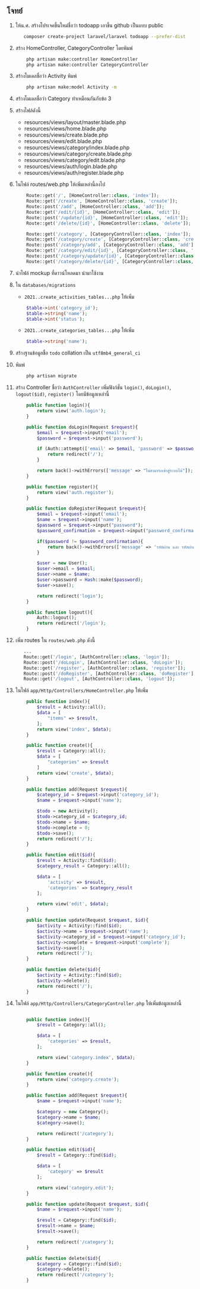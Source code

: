 ## โจทย์

1. ให้น.ศ. สร้างโปรเจคขึ้นใหม่ชื่อว่า todoapp เอาขึ้น github เป็นแบบ public
   ```bash
      composer create-project laravel/laravel todoapp --prefer-dist
   ```
2. สร้าง HomeController, CategoryController โดยพิมพ์
   ```bash
       php artisan make:controller HomeController
       php artisan make:controller CategoryController
   ```
3. สร้างโมเดลชื่อว่า Activity พิมพ์
   ```bash
       php artisan make:model Activity -m
   ```
4. สร้างโมเดลชื่อว่า Category ทำเหมือนกันกับข้อ 3
5. สร้างไฟล์ดังนี้

   - resources/views/layout/master.blade.php
   - resources/views/home.blade.php
   - resources/views/create.blade.php
   - resources/views/edit.blade.php
   - resources/views/category/index.blade.php
   - resources/views/category/create.blade.php
   - resources/views/category/edit.blade.php
   - resources/views/auth/login.blade.php
   - resources/views/auth/register.blade.php

6. ในไฟล์ routes/web.php ให้เพิ่มเหล่านี้ลงไป

   ```php
       Route::get('/', [HomeController::class, 'index']);
       Route::get('/create', [HomeController::class, 'create']);
       Route::post('/add', [HomeController::class, 'add']);
       Route::get('/edit/{id}', [HomeController::class, 'edit']);
       Route::post('/update/{id}', [HomeController::class, 'edit']);
       Route::get('/delete/{id}', [HomeController::class, 'delete']);

       Route::get('/category', [CategoryController::class, 'index']);
       Route::get('/category/create', [CategoryController::class, 'create']);
       Route::post('/category/add', [CategoryController::class, 'add']);
       Route::get('/category/edit/{id}', [CategoryController::class, 'edit']);
       Route::post('/category/update/{id}', [CategoryController::class, 'edit']);
       Route::get('/category/delete/{id}', [CategoryController::class, 'delete']);
   ```

7. นำไฟล์ mockup ที่ดาวน์โหลดมา นำมาใช้งาน
8. ใน `databases/migrations`

   - `2021..create_activities_tables...php` ให้เพิ่ม

   ```php
       $table->int('category_id');
       $table->string('name');
       $table->int('status');
   ```

   - `2021..create_categories_tables...php` ให้เพิ่ม

   ```php
       $table->string('name');
   ```

9. สร้างฐานข้อมูลชื่อ `todo` collation เป็น `utf8mb4_general_ci`
10. พิมพ์
    ```bash
        php artisan migrate
    ```
11. สร้าง Controller ชื่อว่า `AuthController` เพิ่มฟังก์ชั่น `login()`, `doLogin()`, `logout($id)`, `register()` โดยมีข้อมูลเหล่านี้

    ```php
        public function login(){
            return view('auth.login');
        }

        public function doLogin(Request $request){
            $email = $request->input('email');
            $password = $request->input('password');

            if (Auth::attempt(['email' => $email, 'password' => $password])) {
                return redirect('/');
            }

            return back()->withErrors(['message' => "ไม่สามารถเข้าสู่ระบบได้"]);
        }

        public function register(){
            return view('auth.register');
        }

        public function doRegister(Request $request){
            $email = $request->input('email');
            $name = $request->input('name');
            $password = $request->input("password");
            $password_confirmation = $request->input("password_confirmation");

            if($password != $password_confirmation){
                return back()->withErrors(['message' => 'รหัสผ่าน และ รหัสผ่านยืนยันไม่ตรงกัน']);
            }

            $user = new User();
            $user->email = $email;
            $user->name = $name;
            $user->password = Hash::make($password);
            $user->save();

            return redirect('login');
        }

        public function logout(){
            Auth::logout();
            return redirect('/login');
        }
    ```

12. เพิ่ม routes ใน `routes/web.php` ดังนี้
    ```php
       ...
       Route::get('/login', [AuthController::class, 'login']);
       Route::post('/doLogin', [AuthController::class, 'doLogin']);
       Route::get('/register', [AuthController::class, 'register']);
       Route::post('/doRegister', [AuthController::class, 'doRegister']);
       Route::get('/logout', [AuthController::class, 'logout']);
    ```
13. ในไฟล์ `app/Http/Controllers/HomeController.php` ให้เพิ่ม

    ```php
        public function index(){
            $result = Activity::all();
            $data = [
                "items" => $result,
            ];
            return view('index', $data);
        }

        public function create(){
            $result = Category::all();
            $data = [
                "categories" => $result
            ]
            return view('create', $data);
        }

        public function add(Request $request){
            $category_id = $request->input('category_id');
            $name = $request->input('name');

            $todo = new Activity();
            $todo->category_id = $category_id;
            $todo->name = $name;
            $todo->complete = 0;
            $todo->save();
            return redirect('/');
        }

        public function edit($id){
            $result = Activity::find($id);
            $category_result = Category::all();

            $data = [
                'activity' => $result,
                'categories' => $category_result
            ];

            return view('edit', $data);
        }

        public function update(Request $request, $id){
            $activity = Activity::find($id);
            $activity->name = $request->input('name');
            $activity->category_id = $request->input('category_id');
            $activity->complete = $request->input('complete');
            $activity->save();
            return redirect('/');
        }

        public function delete($id){
            $activity = Activity::find($id);
            $activity->delete();
            return redirect('/');
        }
    ```

14. ในไฟล์ `app/Http/Controllers/CategoryController.php` ให้เพิ่มข้อมูลเหล่านี้

    ```php

        public function index(){
            $result = Category::all();

            $data = [
                'categories' => $result,
            ];

            return view('category.index', $data);
        }

        public function create(){
            return view('category.create');
        }

        public function add(Request $request){
            $name = $request->input('name');

            $category = new Category();
            $category->name = $name;
            $category->save();

            return redirect('/category');
        }

        public function edit($id){
            $result = Category::find($id);

            $data = [
                'category' => $result
            ];

            return view('category.edit');
        }

        public function update(Request $request, $id){
            $name = $request->input('name');

            $result = Category::find($id);
            $result->name = $name;
            $result->save();

            return redirect('/category');
        }

        public function delete($id){
            $category = Category::find($id);
            $category->delete();
            return redirect('/category');
        }
    ```
